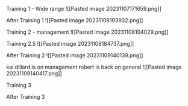 Training 1 - Wide range
![[Pasted image 20231107171659.png]]

After Training 1
![[Pasted image 20231108103932.png]]



Training 2 - management
![[Pasted image 20231108104029.png]]

Training 2.5
![[Pasted image 20231108184737.png]]


After Training 2 
![[Pasted image 20231109140139.png]]

kai dillard is on management
robert is back on general
![[Pasted image 20231109140417.png]]



Training 3

After Training 3